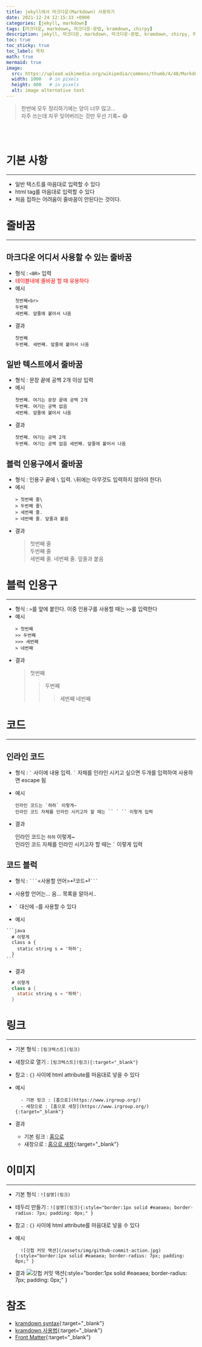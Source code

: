 ```yaml
---
title: jekyll에서 마크다운(Markdown) 사용하기
date: 2021-12-24 12:15:33 +0900
categories: [jekyll, markdown]
tags: [마크다운, markdown, 마크다운-문법, kramdown, chirpy]
description: jekyll, 마크다운, markdown, 마크다운-문법, kramdown, chirpy, 하얀눈길
toc: true
toc_sticky: true
toc_label: 목차
math: true
mermaid: true
image:
  src: https://upload.wikimedia.org/wikipedia/commons/thumb/4/48/Markdown-mark.svg/1200px-Markdown-mark.svg.png
  width: 1000   # in pixels
  height: 400   # in pixels
  alt: image alternative text
---
```


> 한번에 모두 정리하기에는 양이 너무 많고...\
> 자주 쓰는데 자꾸 잊어버리는 것만 우선 기록~ 😅

<br>
<div class="card">
<script async src="https://pagead2.googlesyndication.com/pagead/js/adsbygoogle.js?client=ca-pub-8993100314477491"
     crossorigin="anonymous"></script>
<ins class="adsbygoogle"
     style="display:block; text-align:center;"
     data-ad-layout="in-article"
     data-ad-format="fluid"
     data-ad-client="ca-pub-8993100314477491"
     data-ad-slot="6115278830"></ins>
<script>
     (adsbygoogle = window.adsbygoogle || []).push({});
</script>
</div>
<br>

# 기본 사항
---
* 일반 텍스트를 마음대로 입력할 수 있다
* html tag를 마음대로 입력할 수 있다
* 처음 접하는 어려움이 줄바꿈이 안된다는 것이다.

# 줄바꿈
---
## 마크다운 어디서 사용할 수 있는 줄바꿈
* 형식 : `<BR>` 입력
* <font color=red>테이블내에 줄바꿈 할 때 유용하다</font>
* 예시
  ```
  첫번째<br>
  두번째
  세번째. 앞줄에 붙어서 나옴 
  ```
* 결과  
  ```
  첫번째  
  두번째. 세번째. 앞줄에 붙어서 나옴 
  ```

## 일반 텍스트에서 줄바꿈

* 형식 : 문장 끝에 공백 2개 이상 입력  
* 예시
  ```
  첫번째. 여기는 문장 끝에 공백 2개  
  두번째. 여기는 공백 없음
  세번째. 앞줄에 붙어서 나옴 
  ```
* 결과  
  ```
  첫번째. 여기는 공백 2개  
  두번째. 여기는 공백 없음 세번째. 앞줄에 붙어서 나옴 
  ```
  
## 블럭 인용구에서 줄바꿈

* 형식 : 인용구 끝에 `\` 입력. `\`뒤에는 아무것도 입력하지 않아야 한다\
* 예시
  ```
  > 첫번째 줄\
  > 두번째 줄\
  > 세번째 줄.
  > 네번째 줄. 앞줄과 붙음
  ```
* 결과
  > 첫번째 줄\
  > 두번째 줄\
  > 세번째 줄.
  > 네번째 줄. 앞줄과 붙음

# 블럭 인용구
---
* 형식 : `>`를 앞에 붙인다. 이중 인용구를 사용할 때는 `>>`를 입력한다
* 예시
  ```
  > 첫번째
  >> 두번째
  >>> 세번째
  > 네번째
  ```
* 결과
  > 첫번째
  >> 두번째
  >>> 세번째
  > 네번째


# 코드
---
## 인라인 코드
* 형식 : `` ` `` 사이에 내용 입력. `` ` `` 자체를 인라인 시키고 싶으면 두개를 입력하여 사용하면 escape 됨  
* 예시
  ```
  인라인 코드는 `하하` 이렇게~  
  인라인 코드 자체를 인라인 시키고자 할 때는 `` ` `` 이렇게 입력
  ```
* 결과

  인라인 코드는 `하하` 이렇게~  
  인라인 코드 자체를 인라인 시키고자 할 때는 `` ` `` 이렇게 입력

## 코드 블럭
* 형식 : `` ``` ``<사용할 언어>⏎코드⏎`` ``` ``
* 사용할 언어는... 음... 목록을 알아서..
* `` ` `` 대신에 ``~``를 사용할 수 있다 

* 예시
~~~
```java
  # 이렇게
  class a {
  	static string s = '하하';
  }
```
~~~

* 결과
```java
  # 이렇게
  class a {
    static string s = '하하';
  }
```

# 링크
---
* 기본 형식 : `[링크텍스트](링크)`
* 새창으로 열기 : `[링크텍스트](링크){:target="_blank"}`
* 참고 : `{}` 사이에 html attribute를 마음대로 넣을 수 있다
* 예시

  ```
    - 기본 링크 : [홈으로](https://www.irgroup.org/)
    - 새창으로 : [홈으로 새창](https://www.irgroup.org/){:target="_blank"}
  ```

* 결과
  - 기본 링크 : [홈으로](https://www.irgroup.org/)
  - 새창으로 : [홈으로 새창](https://www.irgroup.org/){:target="_blank"}

# 이미지
---
* 기본 형식 : `![설명](링크)`
* 테두리 만들기 : `![설명](링크){:style="border:1px solid #eaeaea; border-radius: 7px; padding: 0px;" }`
* 참고 : `{}` 사이에 html attribute를 마음대로 넣을 수 있다
* 예시

  ```
    ![깃헙 커밋 액션](/assets/img/github-commit-action.jpg){:style="border:1px solid #eaeaea; border-radius: 7px; padding: 0px;" }
  ```
* 결과
  ![깃헙 커밋 액션](/assets/img/github-commit-action.jpg){:style="border:1px solid #eaeaea; border-radius: 7px; padding: 0px;" }



# 참조
* [kramdown syntax](https://kramdown.gettalong.org/syntax.html){:target="_blank"}
* [kramdown 사용법](http://gjchoi.github.io/env/Kramdown%28%EB%A7%88%ED%81%AC%EB%8B%A4%EC%9A%B4%29-%EC%82%AC%EC%9A%A9%EB%B2%95/){:target="_blank"}
* [Front Matter](https://jekyllrb.com/docs/front-matter/){:target="_blank"}

<br>
<div class="card">
<script async src="https://pagead2.googlesyndication.com/pagead/js/adsbygoogle.js?client=ca-pub-8993100314477491"
     crossorigin="anonymous"></script>
<!-- 디스플레이광고-수평형 -->
<ins class="adsbygoogle"
     style="display:block"
     data-ad-client="ca-pub-8993100314477491"
     data-ad-slot="9549119208"
     data-ad-format="auto"
     data-full-width-responsive="true"></ins>
<script>
     (adsbygoogle = window.adsbygoogle || []).push({});
</script>
</div>
<br>
